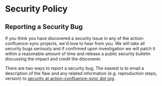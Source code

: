 # Security Policy

## Reporting a Security Bug

If you think you have discovered a security issue in any of the action-confluence-sync projects, we'd love to hear from you. We will take all security bugs seriously and if confirmed upon investigation we will patch it within a reasonable amount of time and release a public security bulletin discussing the impact and credit the discoverer.

There are two ways to report a security bug. The easiest is to email a description of the flaw and any related information (e.g. reproduction steps, version) to [security at action-confluence-sync dot org](mailto:security@hadenlabs.com).
